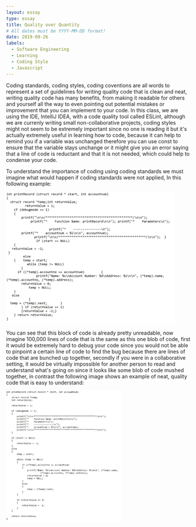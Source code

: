 ```yaml
---
layout: essay
type: essay
title: Quality over Quantity
# All dates must be YYYY-MM-DD format!
date: 2019-09-26
labels:
  - Software Engineering
  - Learning
  - Coding Style
  - Javascript
---
```


Coding standards, coding styles, coding coventions are all words to represent a set of guidelines for writing quality code that is clean and neat, writing quality code has many benefits, from making it readable for others and yourself all the way to even pointing out potential mistakes or improvement that you can implement to your code. In this class, we are using the IDE, IntelliJ IDEA, with a code quality tool called ESLint, although we are currenly writing small non-collaborative projects, coding styles might not seem to be extremely important since no one is reading it but it's actually extremely useful in learning how to code, because it can help to remind you if a variable was unchanged therefore you can use const to ensure that the variable stays unchange or it might give you an error saying that a line of code is reductant and that it is not needed, which could help to condense your code.

To understand the importance of coding using coding standards we must imagine what would happen if coding standards were not applied, In this following example:

<img class="ui image" src="../images/Bad Code.jpg" height="360">

You can see that this block of code is already pretty unreadable, now imagine 100,000 lines of code that is the same as this one blob of code, first it would be extremely hard to debug your code since you would not be able to pinpoint a certain line of code to find the bug because there are lines of code that are bunched up together, secondly if you were in a collaborative setting, it would be virtually impossible for another person to read and understand what's going on since it looks like some blob of code mushed together, in contrast the following image shows an example of neat, quality code that is easy to understand:

<img class="ui image" src="../images/Good_Code.jpg" height="360">

